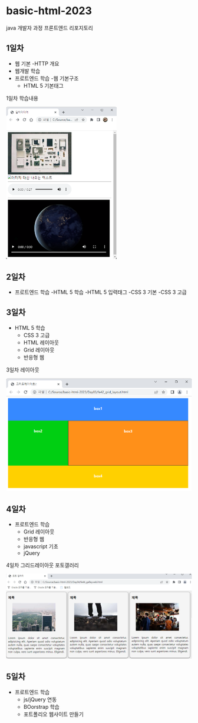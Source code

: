 # basic-html-2023
java 개발자 과정 프론트앤드 리포지토리

## 1일차
- 웹 기본
    -HTTP 개요
- 웹개발 학습
- 프로트엔드 학습
    -웹 기본구조
    - HTML 5 기본태그

1일차 학습내용

<img src="https://raw.githubusercontent.com/gusqls7748/basic-html-2023/main/image/KakaoTalk_20230321_165255837.png" width="300">

## 2일차
- 프로트엔드 학습
    -HTML 5 학습
    -HTML 5 입력태그
    -CSS 3 기본
    -CSS 3 고급

## 3일차
- HTML 5 학습
    - CSS 3 고급
    - HTML 레이아웃
    - Grid 레이아웃
    - 반응형 웹

3일차 레이아웃

<img src="https://raw.githubusercontent.com/gusqls7748/basic-html-2023/main/Day03/image/KakaoTalk_20230323_172838897.png" width="600">

## 4일차
- 프로트엔드 학습
    - Grid 레이아웃
    - 반응형 웹
    - javascript 기초
    - jQuery

4일차 그리드레이아웃 포토갤러리

<img src="https://raw.githubusercontent.com/gusqls7748/basic-html-2023/main/Day04/image/gallery05.png" width="600">


## 5일차
- 프로트엔드 학습
    - js/jQuery 연동
    - BOorstrap 학습
    - 포트폴리오 웹사이트 만들기



